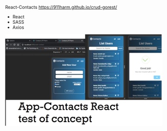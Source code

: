 React-Contacts
https://911harm.github.io/crud-gorest/
- React 
- SASS
- Axios

![](CRUD-react-API-Contacts.png)
